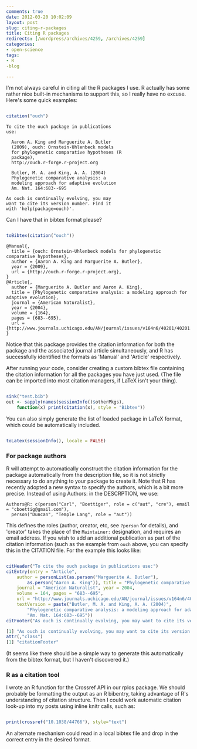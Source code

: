 ```yaml
---
comments: true
date: 2012-03-20 10:02:09
layout: post
slug: citing-r-packages
title: Citing R packages
redirects: [/wordpress/archives/4259, /archives/4259]
categories:
- open-science
tags:
- R
-blog

---
```


I'm not always careful in citing all the R packages I use.  R actually has some rather nice built-in mechanisms to support this, so I really have no excuse.  Here's some quick examples:


```r

citation("ouch")

```


    
    
    To cite the ouch package in publications
    use:
    
      Aaron A. King and Marguerite A. Butler
      (2009), ouch: Ornstein-Uhlenbeck models
      for phylogenetic comparative hypotheses (R
      package),
      http://ouch.r-forge.r-project.org
    
      Butler, M. A. and King, A. A. (2004)
      Phylogenetic comparative analysis: a
      modeling approach for adaptive evolution
      Am. Nat. 164:683--695
    
    As ouch is continually evolving, you may
    want to cite its version number. Find it
    with 'help(package=ouch)'.
    




Can I have that in bibtex format please?


```r

toBibtex(citation("ouch"))

```



    
    
    @Manual{,
      title = {ouch: Ornstein-Uhlenbeck models for phylogenetic comparative hypotheses},
      author = {Aaron A. King and Marguerite A. Butler},
      year = {2009},
      url = {http://ouch.r-forge.r-project.org},
    }
    @Article{,
      author = {Marguerite A. Butler and Aaron A. King},
      title = {Phylogenetic comparative analysis: a modeling approach for adaptive evolution},
      journal = {American Naturalist},
      year = {2004},
      volume = {164},
      pages = {683--695},
      url = {http://www.journals.uchicago.edu/AN/journal/issues/v164n6/40201/40201.html},
    }
    



Notice that this package provides the citation information for both the package and the associated journal article simultaneously, and R has successfully identified the formats as 'Manual' and 'Article' respectively. 


After running your code, consider creating a custom bibtex file containing the citation information for all the packages you have just used.  (The file can be imported into most citation managers, if LaTeX isn't your thing).


```r

sink("test.bib")
out <- sapply(names(sessionInfo()$otherPkgs), 
    function(x) print(citation(x), style = "Bibtex"))

```


You can also simply generate the list of loaded package in LaTeX format, which could be automatically included.  

```r

toLatex(sessionInfo(), locale = FALSE)

```






### For package authors


R will attempt to automatically construct the citation information for the package automatically from the description file, so it is not strictly necessary to do anything to your package to create it. Note that R has recently adopted a new syntax to specify the authors, which is a bit more precise.  Instead of using Authors: in the DESCRPTION, we use:


    
    
    Authors@R: c(person("Carl", "Boettiger", role = c("aut", "cre"), email = "cboettig@gmail.com"), 
      person("Duncan", "Temple Lang", role = "aut"))
    



This defines the roles (author, creator, etc, see `?person` for details), and 'creator' takes the place of the `Maintainer:` designation, and requires an email address. If you wish to add an additional publication as part of the citation information (such as the example from `ouch` above, 
you can specify this in the CITATION file. For the example this looks like:

```r

citHeader("To cite the ouch package in publications use:")
citEntry(entry = "Article", 
    author = personList(as.person("Marguerite A. Butler"), 
        as.person("Aaron A. King")), title = "Phylogenetic comparative analysis: a modeling approach for adaptive evolution", 
    journal = "American Naturalist", year = 2004, 
    volume = 164, pages = "683--695", 
    url = "http://www.journals.uchicago.edu/AN/journal/issues/v164n6/40201/40201.html", 
    textVersion = paste("Butler, M. A. and King, A. A. (2004)", 
        "Phylogenetic comparative analysis: a modeling approach for adaptive evolution", 
        "Am. Nat. 164:683--695"))
citFooter("As ouch is continually evolving, you may want to cite its version number. Find it with 'help(package=ouch)'.")

[1] "As ouch is continually evolving, you may want to cite its version number. Find it with 'help(package=ouch)'."
attr(,"class")
[1] "citationFooter"

```


(It seems like there should be a simple way to generate this automatically from the bibtex format, but I haven't discovered it.)



###  R as a citation tool 


I wrote an R function for the Crossref API in our rplos package.  We should probably be formatting the output as an R bibentry, taking advantage of R's understanding of citation structure.  Then I could work automatic citation look-up into my posts using inline knitr calls, such as: 

```r

print(crossref("10.1038/44766"), style="text")

```



An alternate mechanism could read in a local bibtex file and drop in the correct entry in the desired format.  

